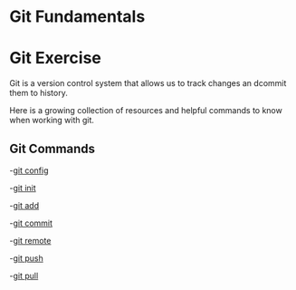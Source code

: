 # Git Fundamentals

# Git Exercise

Git is a version control system that allows us to track changes an dcommit them to history.

Here is a growing collection of resources and helpful commands to know when working with git.

## Git Commands
-[git config](./Commands/Config.md)

-[git init](./Commands/Init.md)

-[git add](./Commands/Add.md)

-[git commit](./Commands/Commit.md)

-[git remote](./Commands/Remote.md)

-[git push](./Commands/Push.md)

-[git pull](./Commands/Pull.md)
